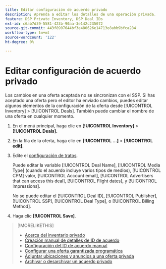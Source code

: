 ```yaml
---
title: Editar configuración de acuerdo privado
description: Aprenda a editar los detalles de una operación privada.
feature: DSP Private Inventory, DSP Deal IDs
exl-id: c6ab7d39-5581-423b-90aa-3e142c235072
source-git-commit: 443f8907644bf3e480626e14713e8abb9bfca284
workflow-type: tm+mt
source-wordcount: '122'
ht-degree: 0%

---
```


# Editar configuración de acuerdo privado

Los cambios en una oferta aceptada no se sincronizan con el SSP. Si has aceptado una oferta pero el editor ha enviado cambios, puedes editar algunos elementos de la configuración de la oferta desde [!UICONTROL Inventory] > [!UICONTROL Deals]. También puede cambiar el nombre de una oferta en cualquier momento.

1. En el menú principal, haga clic en **[!UICONTROL Inventory]** > **[!UICONTROL Deals].**

1. En la fila de la oferta, haga clic en  **[!UICONTROL ...]** > **[!UICONTROL edit]**.

1. Edite el [configuración de tratos](deal-id-settings.md).

   Puede editar la variable [!UICONTROL Deal Name], [!UICONTROL Media Type] (cuando el acuerdo incluye varios tipos de medios), [!UICONTROL CPM] valor, [!UICONTROL Account email], [!UICONTROL Advertisers that can access this deal], [!UICONTROL Flight dates], y [!UICONTROL Impressions].

   No se puede editar el [!UICONTROL Deal ID], [!UICONTROL Publisher], [!UICONTROL SSP], [!UICONTROL Deal Type], o [!UICONTROL Billing Method].

1. Haga clic **[!UICONTROL Save]**.

>[!MORELIKETHIS]
>
>* [Acerca del inventario privado](private-inventory-about.md)
>* [Creación manual de detalles de ID de acuerdo](deal-id-create.md)
>* [Configuración del ID de acuerdo manual](deal-id-settings.md)
>* [Configurar una oferta garantizada programática](programmatic-guaranteed-set-up.md)
>* [Adjuntar ubicaciones y anuncios a una oferta privada](/help/dsp/inventory/deal-id-attach-placements.md)
>* [Archivar o desarchivar un acuerdo privado](/help/dsp/inventory/private-deal-archive-unarchive.md)

